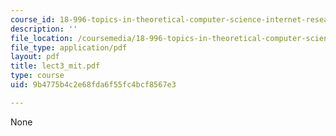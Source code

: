 ```yaml
---
course_id: 18-996-topics-in-theoretical-computer-science-internet-research-problems-spring-2002
description: ''
file_location: /coursemedia/18-996-topics-in-theoretical-computer-science-internet-research-problems-spring-2002/9b4775b4c2e68fda6f55fc4bcf8567e3_lect3_mit.pdf
file_type: application/pdf
layout: pdf
title: lect3_mit.pdf
type: course
uid: 9b4775b4c2e68fda6f55fc4bcf8567e3

---
```

None